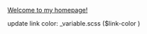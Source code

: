 [Welcome to my homepage!](https://chchoiw.github.io/)

update link color: _variable.scss ($link-color  )
